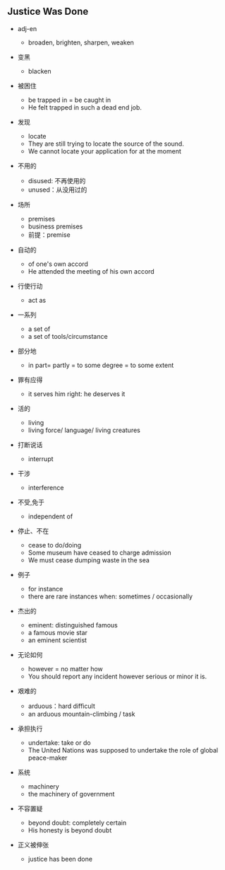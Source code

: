 ## Justice Was Done

* adj-en

  * broaden, brighten, sharpen, weaken

* 变黑

  * blacken

* 被困住

  * be trapped in = be caught in
  * He felt trapped in such a dead end job. 

* 发现

  * locate
  * They are still trying to locate the source of the sound.
  * We cannot locate your application for at the moment

* 不用的

  * disused: 不再使用的
  * unused：从没用过的

* 场所

  * premises
  * business premises
  * 前提：premise

* 自动的

  * of one's own accord
  * He attended the meeting of his own accord

* 行使行动

  * act as

* 一系列

  * a set of
  * a set of tools/circumstance

* 部分地

  * in part= partly = to some degree = to some extent

* 罪有应得

  * it serves him right: he deserves it

* 活的

  * living
  * living force/ language/ living creatures

* 打断说话

  * interrupt

* 干涉

  * interference

* 不受,免于

  * independent of

* 停止、不在

  * cease to do/doing
  * Some museum have ceased to charge admission
  * We must cease dumping waste in the sea

* 例子

  * for instance
  * there are rare instances when: sometimes / occasionally

* 杰出的

  * eminent: distinguished famous
  * a famous movie star
  * an eminent scientist

* 无论如何

  * however = no matter how
  * You should report any incident however serious or minor it is.

* 艰难的

  * arduous：hard difficult
  * an arduous mountain-climbing / task

* 承担执行

  * undertake: take or do
  * The United Nations was supposed to undertake the role of global peace-maker

* 系统

  * machinery
  * the machinery of government

* 不容置疑

  * beyond doubt: completely certain
  * His honesty is beyond doubt

* 正义被伸张

  * justice has been done

